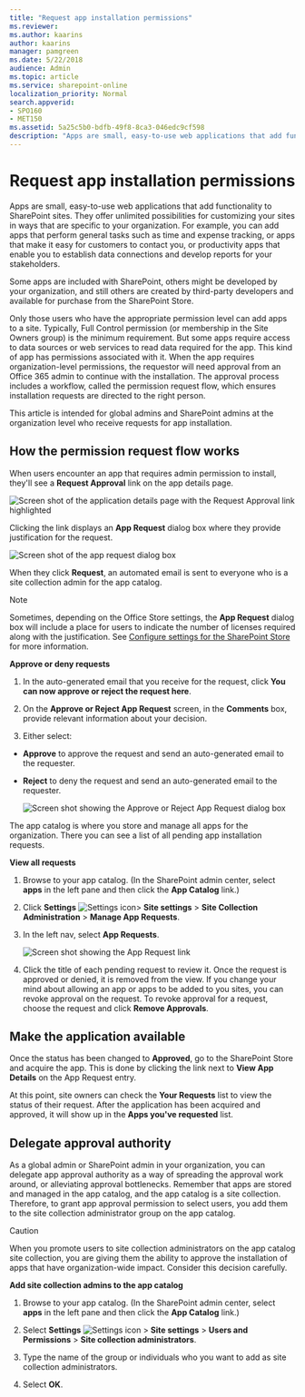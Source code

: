 ```yaml
---
title: "Request app installation permissions"
ms.reviewer: 
ms.author: kaarins
author: kaarins
manager: pamgreen
ms.date: 5/22/2018
audience: Admin
ms.topic: article
ms.service: sharepoint-online
localization_priority: Normal
search.appverid:
- SPO160
- MET150
ms.assetid: 5a25c5b0-bdfb-49f8-8ca3-046edc9cf598
description: "Apps are small, easy-to-use web applications that add functionality to SharePoint sites. They offer unlimited possibilities for customizing your sites in ways that are specific to your organization. For example, you can add apps that perform general tasks such as time and expense tracking, or apps that make it easy for customers to contact you, or productivity apps that enable you to establish data connections and develop reports for your stakeholders."
---
```


# Request app installation permissions

Apps are small, easy-to-use web applications that add functionality to SharePoint sites. They offer unlimited possibilities for customizing your sites in ways that are specific to your organization. For example, you can add apps that perform general tasks such as time and expense tracking, or apps that make it easy for customers to contact you, or productivity apps that enable you to establish data connections and develop reports for your stakeholders. 
  
Some apps are included with SharePoint, others might be developed by your organization, and still others are created by third-party developers and available for purchase from the SharePoint Store. 
  
 Only those users who have the appropriate permission level can add apps to a site. Typically, Full Control permission (or membership in the Site Owners group) is the minimum requirement. But some apps require access to data sources or web services to read data required for the app. This kind of app has permissions associated with it. When the app requires organization-level permissions, the requestor will need approval from an Office 365 admin to continue with the installation. The approval process includes a workflow, called the permission request flow, which ensures installation requests are directed to the right person. 
  
This article is intended for global admins and SharePoint admins at the organization level who receive requests for app installation.
  
## How the permission request flow works

When users encounter an app that requires admin permission to install, they'll see a **Request Approval** link on the app details page. 
  
![Screen shot of the application details page with the Request Approval link highlighted](media/4b047f1e-0254-4bc6-82a5-b96e0c091d7f.jpg)
  
 Clicking the link displays an **App Request** dialog box where they provide justification for the request. 
  
![Screen shot of the app request dialog box](media/ad8f97f2-4cf1-41f8-bcd2-5cc7e1e0ecc6.jpg)
  
When they click **Request**, an automated email is sent to everyone who is a site collection admin for the app catalog.
  
> [!NOTE]
> Sometimes, depending on the Office Store settings, the **App Request** dialog box will include a place for users to indicate the number of licenses required along with the justification. See [Configure settings for the SharePoint Store](configure-sharepoint-store-settings.md) for more information. 
  
 **Approve or deny requests**
  
1. In the auto-generated email that you receive for the request, click **You can now approve or reject the request here**. 
    
2.  On the **Approve or Reject App Request** screen, in the **Comments** box, provide relevant information about your decision. 
    
3. Either select: 
    
  - **Approve** to approve the request and send an auto-generated email to the requester. 
    
  - **Reject** to deny the request and send an auto-generated email to the requester. 
    
    ![Screen shot showing the Approve or Reject App Request dialog box](media/c5527b3f-6413-4591-9d91-5f89f2e253a3.png)
  
The app catalog is where you store and manage all apps for the organization. There you can see a list of all pending app installation requests. 
  
 **View all requests**
  
1. Browse to your app catalog. (In the SharePoint admin center, select **apps** in the left pane and then click the **App Catalog** link.) 
    
2. Click **Settings** ![Settings icon](media/a9a59c0f-2e67-4cbf-9438-af273b0d552b.png)\> **Site settings** \> **Site Collection Administration** \> **Manage App Requests**.
    
3. In the left nav, select **App Requests**.
    
    ![Screen shot showing the App Request link](media/43dc9a1b-61da-4304-acd1-70e16e06907b.png)
  
4. Click the title of each pending request to review it. Once the request is approved or denied, it is removed from the view. If you change your mind about allowing an app or apps to be added to you sites, you can revoke approval on the request. To revoke approval for a request, choose the request and click **Remove Approvals**.

## Make the application available

Once the status has been changed to **Approved**, go to the SharePoint Store and acquire the app. This is done by clicking the link next to **View App Details** on the App Request entry.

At this point, site owners can check the **Your Requests** list to view the status of their request. After the application has been acquired and approved, it will show up in the **Apps you've requested** list.
    
## Delegate approval authority

As a global admin or SharePoint admin in your organization, you can delegate app approval authority as a way of spreading the approval work around, or alleviating approval bottlenecks. Remember that apps are stored and managed in the app catalog, and the app catalog is a site collection. Therefore, to grant app approval permission to select users, you add them to the site collection administrator group on the app catalog. 
  
> [!CAUTION]
> When you promote users to site collection administrators on the app catalog site collection, you are giving them the ability to approve the installation of apps that have organization-wide impact. Consider this decision carefully. 
  
 **Add site collection admins to the app catalog**
  
1. Browse to your app catalog. (In the SharePoint admin center, select **apps** in the left pane and then click the **App Catalog** link.) 
    
2. Select **Settings** ![Settings icon](media/a9a59c0f-2e67-4cbf-9438-af273b0d552b.png) \> **Site settings** \> **Users and Permissions** \> **Site collection administrators**.
    
3. Type the name of the group or individuals who you want to add as site collection administrators.
    
4. Select **OK**.
    

